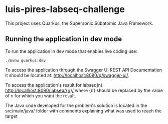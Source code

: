 # luis-pires-labseq-challenge

This project uses Quarkus, the Supersonic Subatomic Java Framework.

## Running the application in dev mode

To run the application in dev mode that enables live coding use:

```shell script
./mvnw quarkus:dev
```

To access the application through the Swagger UI REST API Documentation it should be located at: <http://localhost:8080/q/swagger-ui/>.

To access the application's result for labseq(n): <http://localhost:8080/labseq/{n}/> where {n} should be replaced by the value of n for which you want the result.

The Java code developed for the problem's solution is located in the src/main/java/ folder with comments explaining what was used to reach the target